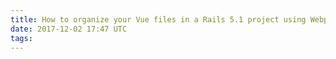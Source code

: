 ```yaml
---
title: How to organize your Vue files in a Rails 5.1 project using Webpack
date: 2017-12-02 17:47 UTC
tags:
---
```


